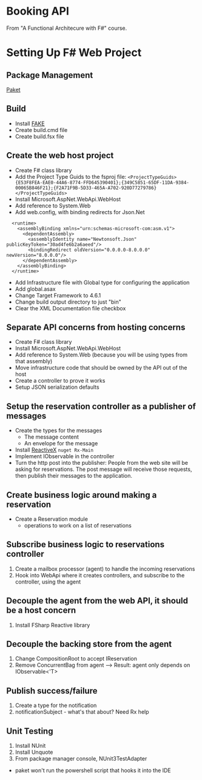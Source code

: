 # Booking API

From "A Functional Architecure with F#" course.



# Setting Up F# Web Project
## Package Management
[Paket](https://fsprojects.github.io/Paket/getting-started.html#Manual-setup)

## Build
- Install [FAKE](http://fsharp.github.io/FAKE/gettingstarted.html)
- Create build.cmd file
- Create build.fsx file

## Create the web host project
- Create F# class library
- Add the Project Type Guids to the fsproj file:
  `<ProjectTypeGuids>{E53F8FEA-EAE0-44A6-8774-FFD645390401};{349C5851-65DF-11DA-9384-00065B846F21};{F2A71F9B-5D33-465A-A702-920D77279786}</ProjectTypeGuids>`
- Install Microsoft.AspNet.WebApi.WebHost
- Add reference to System.Web
- Add web.config, with binding redirects for Json.Net
```
  <runtime>
    <assemblyBinding xmlns="urn:schemas-microsoft-com:asm.v1">
      <dependentAssembly>
        <assemblyIdentity name="Newtonsoft.Json" publicKeyToken="30ad4fe6b2a6aeed"/>
        <bindingRedirect oldVersion="0.0.0.0-8.0.0.0" newVersion="8.0.0.0"/>
      </dependentAssembly>
    </assemblyBinding>
  </runtime>
```
- Add Infrastructure file with Global type for configuring the application
- Add global.asax
- Change Target Framework to 4.6.1
- Change build output directory to just "bin"
- Clear the XML Documentation file checkbox

## Separate API concerns from hosting concerns
- Create F# class library
- Install Microsoft.AspNet.WebApi.WebHost
- Add reference to System.Web (because you will be using types from that assembly)
- Move infrastructure code that should be owned by the API out of the host
- Create a controller to prove it works
- Setup JSON serialization defaults

## Setup the reservation controller as a publisher of messages
- Create the types for the messages
    - The message content
    - An envelope for the message
- Install [ReactiveX](http://reactivex.io/) `nuget Rx-Main`
- Implement IObservable in the controller
- Turn the http post into the publisher:  People from the web site will be asking for reservations.  The post message will receive those requests, then publish their messages to the application.

## Create business logic around making a reservation
- Create a Reservation module
    - operations to work on a list of reservations

## Subscribe business logic to reservations controller
1. Create a mailbox processor (agent) to handle the incoming reservations
1. Hook into WebApi where it creates controllers, and subscribe to the controller, using the agent

## Decouple the agent from the web API, it should be a host concern
1. Install FSharp Reactive library

## Decouple the backing store from the agent
1. Change CompositionRoot to accept IReservation
1. Remove ConcurrentBag from agent
--> Result: agent only depends on IObservable<'T>

## Publish success/failure
1. Create a type for the notification
1. notificationSubject - what's that about?  Need Rx help

## Unit Testing
1. Install NUnit
1. Install Unquote
1. From package manager console, NUnit3TestAdapter
  - paket won't run the powershell script that hooks it into the IDE